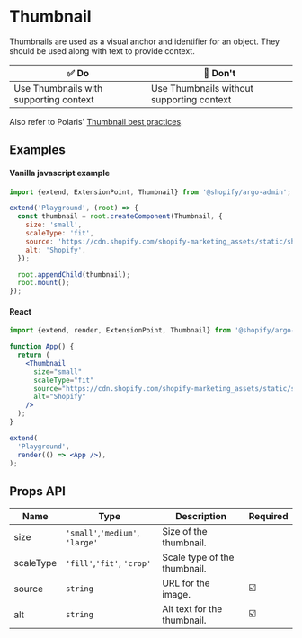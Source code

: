 # Thumbnail

Thumbnails are used as a visual anchor and identifier for an object. They should be used along with text to provide context.

| ✅ Do                                  | 🛑 Don't                                  |
| -------------------------------------- | ----------------------------------------- |
| Use Thumbnails with supporting context | Use Thumbnails without supporting context |

Also refer to Polaris' [Thumbnail best practices](https://polaris.shopify.com/components/images-and-icons/thumbnail#section-best-practices).

## Examples

#### Vanilla javascript example

```js
import {extend, ExtensionPoint, Thumbnail} from '@shopify/argo-admin';

extend('Playground', (root) => {
  const thumbnail = root.createComponent(Thumbnail, {
    size: 'small',
    scaleType: 'fit',
    source: 'https://cdn.shopify.com/shopify-marketing_assets/static/shopify-favicon.png',
    alt: 'Shopify',
  });

  root.appendChild(thumbnail);
  root.mount();
});
```

#### React

```jsx
import {extend, render, ExtensionPoint, Thumbnail} from '@shopify/argo-admin-react';

function App() {
  return (
    <Thumbnail
      size="small"
      scaleType="fit"
      source="https://cdn.shopify.com/shopify-marketing_assets/static/shopify-favicon.png"
      alt="Shopify"
    />
  );
}

extend(
  'Playground',
  render(() => <App />),
);
```

## Props API

| Name      | Type                            | Description                  | Required |
| --------- | ------------------------------- | ---------------------------- | -------- |
| size      | `'small'`,`'medium'`, `'large'` | Size of the thumbnail.       |          |
| scaleType | `'fill'`,`'fit'`, `'crop'`      | Scale type of the thumbnail. |          |
| source    | `string`                        | URL for the image.           | ☑️       |
| alt       | `string`                        | Alt text for the thumbnail.  | ☑️       |
